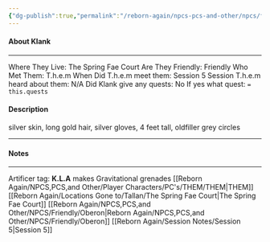 ```yaml
---
{"dg-publish":true,"permalink":"/reborn-again/npcs-pcs-and-other/npcs/friendly/klank/"}
---
```



#### About Klank
---
Where They Live: The Spring Fae Court
Are They Friendly: Friendly 
Who Met Them: T.h.e.m
When Did T.h.e.m meet them: Session 5
Session T.h.e.m heard about them: N/A
Did Klank give any quests: No
	If yes what quest: `= this.quests`


#### Description
silver skin, long gold hair, silver gloves, 4 feet tall, oldfiller grey circles

---

#### Notes
---
Artificer tag: __K.L.A__ 
makes Gravitational grenades 
[[Reborn Again/NPCS,PCS,and Other/Player Characters/PC's/THEM/THEM\|THEM]]
[[Reborn Again/Locations Gone to/Tallan/The Spring Fae Court\|The Spring Fae Court]]
[[Reborn Again/NPCS,PCS,and Other/NPCS/Friendly/Oberon\|Reborn Again/NPCS,PCS,and Other/NPCS/Friendly/Oberon]]
[[Reborn Again/Session Notes/Session 5\|Session 5]]



